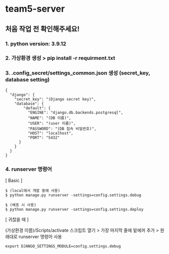 # team5-server

##  **처음 작업 전 확인해주세요!**
### 1. python version: 3.9.12

### 2. 가상환경 생성 > pip install -r requirment.txt

### 3. .config_secret/settings_common.json 생성 (secret_key, database setting)
```
{
  "django": {
    "secret_key": "(Django secret key)",
    "database": {
        "default": { 
          "ENGINE": "django.db.backends.postgresql", 
          "NAME": "(DB 이름)", 
          "USER": "(user 이름)", 
          "PASSWORD": "(DB 접속 비밀번호)", 
          "HOST": "localhost", 
          "PORT": "5432"
      }
    }
  }
}

```

### 4. runserver 명령어

[ Basic ]
```
$ (local에서 개발 중에 사용)
$ python manage.py runserver -settings=config.settings.debug

$ (배포 시 사용)
$ python manage.py runserver -settings=config.settings.deploy
```

[ 귀찮을 때 ]

(가상환경 이름)/Scripts/activate 스크립트 열기 > 가장 마지막 줄에 밑에꺼 추가 > 원래대로 runserver 명령어 사용
```
export DJANGO_SETTINGS_MODULE=config.settings.debug
```
